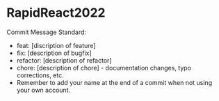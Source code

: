# RapidReact2022

Commit Message Standard:
<p>
<ul>
  <li>feat: [discription of feature]</li>
  <li>fix: [description of bugfix] </li>
  <li>refactor: [description of refactor]</li>
  <li>chore: [description of chore] - documentation changes, typo corrections, etc.</li>
  <li>Remember to add your name at the end of a commit when not using your own account.</li>
</ul>
